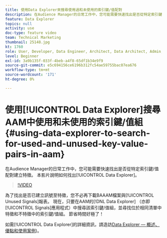 ```yaml
---
title: 使用Data Explorer來搜尋使用過和未使用的索引鍵/值配對
description: 在Audience Manager的日常工作中，您可能需要快速找出是否從特定索引鍵/值配對建立特徵。 本影片說明如何使用Data Explorer來瞭解。
feature: Data Explorer
topics: null
activity: use
doc-type: feature video
team: Technical Marketing
thumbnail: 25148.jpg
kt: 1760
role: User, Developer, Data Engineer, Architect, Data Architect, Admin, Leader
level: Beginner
exl-id: 3a9b135f-033f-4beb-a4f8-65df1b34e9f9
source-git-commit: e5c694156ce6196b312fc54ae59755bac07ea676
workflow-type: tm+mt
source-wordcount: '171'
ht-degree: 0%

---
```


# 使用[!UICONTROL Data Explorer]搜尋AAM中使用和未使用的索引鍵/值組 {#using-data-explorer-to-search-for-used-and-unused-key-value-pairs-in-aam}

在Audience Manager的日常工作中，您可能需要快速找出是否從特定索引鍵/值配對建立特徵。 本影片說明如何找出[!UICONTROL Data Explorer]。

>[!VIDEO](https://video.tv.adobe.com/v/25148/?quality=12)

為了找出是否已建立訊號至特徵，您不必再下載BAAAM檔案與[!UICONTROL Unused Signals]報表。 現在，只要在AAM的[!DNL Data Explorer] （亦即[!UICONTROL Signals]應用程式）中搜尋該索引鍵/值組，並尋找位於相同清單中特徵和不特徵中的索引鍵/值組。 節省時間好極了！

如需[!UICONTROL Data Explorer]的詳細資訊，請造訪[Data Explorer — 概述、優點和使用案例](https://experienceleague.adobe.com/docs/audience-manager/user-guide/features/data-explorer/data-explorer-overview.html?lang=zh-Hant))。
